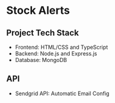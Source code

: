 # Stock Alerts

## Project Tech Stack

- Frontend: HTML/CSS and TypeScript
- Backend: Node.js and Express.js
- Database: MongoDB

## API

- Sendgrid API: Automatic Email Config
